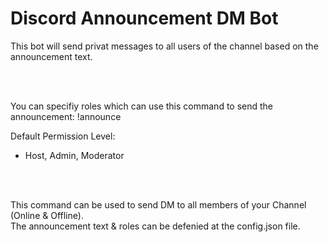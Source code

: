 # Discord Announcement DM Bot
This bot will send privat messages to all users of the channel based on the announcement text.

<br />
<br />

You can specifiy roles which can use this command to send the announcement:
!announce

Default Permission Level:
- Host, Admin, Moderator

<br />
<br />

This command can be used to send DM to all members of your Channel (Online & Offline). 
<br />
The announcement text & roles can be defenied at the config.json file.
